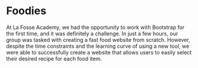 # Foodies

At La Fosse Academy, we had the opportunity to work with Bootstrap for the first time, and it was definitely a challenge. In just a few hours, our group was tasked with creating a fast food website from scratch. However, despite the time constraints and the learning curve of using a new tool, we were able to successfully create a website that allows users to easily select their desired recipe for each food item.
